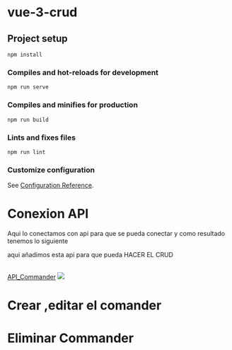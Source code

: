 # vue-3-crud

## Project setup
```
npm install
```

### Compiles and hot-reloads for development
```
npm run serve
```

### Compiles and minifies for production
```
npm run build
```

### Lints and fixes files
```
npm run lint
```

### Customize configuration
See [Configuration Reference](https://cli.vuejs.org/config/).

<h1>Conexion API</h1>
Aqui lo conectamos con api para que se pueda conectar y como resultado tenemos lo siguiente
<p>aqui añadimos esta api para que pueda HACER EL CRUD</p>
<br>
<a href="https://github.com/miguelapol/api_feauture">API_Commander</a>
<img src="https://user-images.githubusercontent.com/33709574/167467678-d2bd863b-641f-411e-9cf4-bdd540e8a29b.gif">

<h1>Crear ,editar el comander</h1>

<h1>Eliminar Commander</h1>
